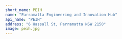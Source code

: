 ```yaml
---
short_name: PEIH
name: "Parramatta Engineering and Innovation Hub"
api_name: "PEIH"
address: "6 Hassall St, Parramatta NSW 2150"
image: peih.jpg
---
```

